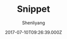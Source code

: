 ---
title: Snippet
github: 'https://github.com/shenliyang/hexo-theme-snippet'
demo: 'https://www.91h5.cc/'
author: Shenliyang
ssg:
  - Hexo
cms:
  - No Cms
date: 2017-07-10T09:26:39.000Z
github_branch: master
description: Snippet 简洁而不简单，也许是一款你寻找已久的hexo主题
stale: false
---